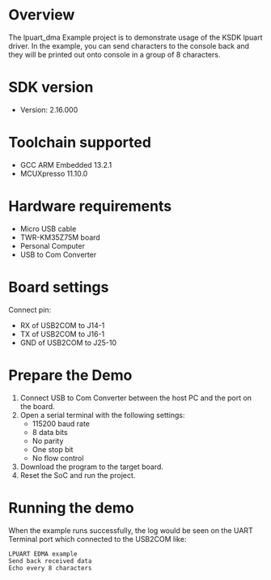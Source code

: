 Overview
========
The lpuart_dma Example project is to demonstrate usage of the KSDK lpuart driver.
In the example, you can send characters to the console back and they will be printed out onto console
 in a group of 8 characters.

SDK version
===========
- Version: 2.16.000

Toolchain supported
===================
- GCC ARM Embedded  13.2.1
- MCUXpresso  11.10.0

Hardware requirements
=====================
- Micro USB cable
- TWR-KM35Z75M board
- Personal Computer
- USB to Com Converter

Board settings
==============
Connect pin:
- RX of USB2COM to J14-1
- TX of USB2COM to J16-1
- GND of USB2COM to J25-10

Prepare the Demo
================
1.  Connect USB to Com Converter between the host PC and the port on the board.
2.  Open a serial terminal with the following settings:
    - 115200 baud rate
    - 8 data bits
    - No parity
    - One stop bit
    - No flow control
3.  Download the program to the target board.
4.  Reset the SoC and run the project.

Running the demo
================
When the example runs successfully, the log would be seen on the UART Terminal port which connected to the USB2COM like:

~~~~~~~~~~~~~~~~~~~~~~~~~~~
LPUART EDMA example
Send back received data
Echo every 8 characters
~~~~~~~~~~~~~~~~~~~~~~~~~~~
